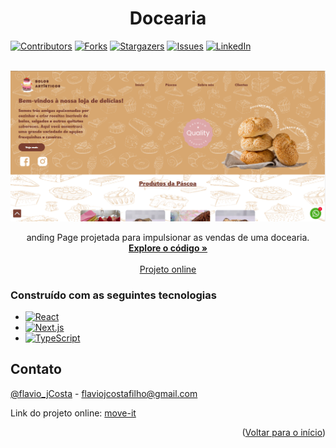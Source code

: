 <a name="readme-top"></a>
<h1 align="center">Docearia</h1>

[![Contributors][contributors-shield]][contributors-url]
[![Forks][forks-shield]][forks-url]
[![Stargazers][stars-shield]][stars-url]
[![Issues][issues-shield]][issues-url]
[![LinkedIn][linkedin-shield]][linkedin-url]

<br />
<div align="center">
  <a href="[https://github.com/Flaviojcf/docearia](https://github.com/Flaviojcf/docearia)">
      <img src="/public/assets/docearia.png" alt="Logo"/>
  </a>


  <p align="center">
   anding Page projetada para impulsionar as vendas de uma docearia.
    <br />
    <a href="https://github.com/Flaviojcf/docearia"><strong>Explore o código »</strong></a>
    <br />
    <br />
    <a href="https://docearia.vercel.app/">Projeto online</a>
  </p>
</div>



### Construído com as seguintes tecnologias

- [![React](https://img.shields.io/badge/React-61DAFB?style=for-the-badge&logo=React&logoColor=white)](https://reactjs.org/)
- [![Next.js](https://img.shields.io/badge/Next.js-000000?style=for-the-badge&logo=Next.js&logoColor=white)](https://nextjs.org/)
- [![TypeScript](https://img.shields.io/badge/TypeScript-3178C6?style=for-the-badge&logo=TypeScript&logoColor=white)](https://www.typescriptlang.org/)

## Contato
[@flavio_jCosta](mailto:flaviojcostafilho@gmail.com) - flaviojcostafilho@gmail.com

Link do projeto online: [move-it](https://moveitflavio.vercel.app/)

<p align="right">(<a href="#readme-top">Voltar para o início</a>)</p>


[contributors-shield]: https://img.shields.io/github/contributors/flaviojcf/docearia.svg?style=for-the-badge
[contributors-url]: https://github.com/Flaviojcf/docearia/graphs/contributors
[forks-shield]: https://img.shields.io/github/forks/flaviojcf/docearia.svg?style=for-the-badge
[forks-url]: https://github.com/Flaviojcf/docearia/network/members
[stars-shield]: https://img.shields.io/github/stars/flaviojcf/docearia.svg?style=for-the-badge
[stars-url]: https://github.com/Flaviojcf/docearia/stargazers
[issues-shield]: https://img.shields.io/github/issues/flaviojcf/docearia.svg?style=for-the-badge
[issues-url]: https://github.com/Flaviojcf/docearia/issues
[linkedin-shield]: https://img.shields.io/badge/-LinkedIn-black.svg?style=for-the-badge&logo=linkedin&colorB=555
[linkedin-url]: https://www.linkedin.com/in/flávio-jcosta

